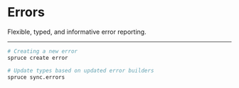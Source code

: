 # Errors
Flexible, typed, and informative error reporting.
****

```bash
# Creating a new error
spruce create error

# Update types based on updated error builders
spruce sync.errors

```